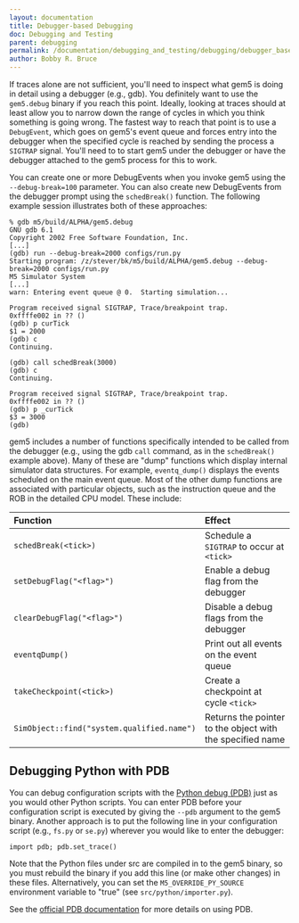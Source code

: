 ```yaml
---
layout: documentation
title: Debugger-based Debugging
doc: Debugging and Testing
parent: debugging
permalink: /documentation/debugging_and_testing/debugging/debugger_based_debugging
author: Bobby R. Bruce
---
```


If traces alone are not sufficient, you'll need to inspect what gem5 is doing
in detail using a debugger (e.g., gdb). You definitely want to use the
`gem5.debug` binary if you reach this point. Ideally, looking at traces should
at least allow you to narrow down the range of cycles in which you think
something is going wrong. The fastest way to reach that point is to use a
`DebugEvent`, which goes on gem5's event queue and forces entry into the
debugger when the specified cycle is reached by sending the process a `SIGTRAP`
signal. You'll need to to start gem5 under the debugger or have the debugger
attached to the gem5 process for this to work.

You can create one or more DebugEvents when you invoke gem5 using the
`--debug-break=100` parameter. You can also create new DebugEvents from the
debugger prompt using the `schedBreak()` function. The following example
session illustrates both of these approaches:

```
% gdb m5/build/ALPHA/gem5.debug
GNU gdb 6.1
Copyright 2002 Free Software Foundation, Inc.
[...]
(gdb) run --debug-break=2000 configs/run.py
Starting program: /z/stever/bk/m5/build/ALPHA/gem5.debug --debug-break=2000 configs/run.py
M5 Simulator System
[...]
warn: Entering event queue @ 0.  Starting simulation...

Program received signal SIGTRAP, Trace/breakpoint trap.
0xffffe002 in ?? ()
(gdb) p curTick
$1 = 2000
(gdb) c
Continuing.

(gdb) call schedBreak(3000)
(gdb) c
Continuing.

Program received signal SIGTRAP, Trace/breakpoint trap.
0xffffe002 in ?? ()
(gdb) p _curTick
$3 = 3000
(gdb)
```

gem5 includes a number of functions specifically intended to be called from the
debugger (e.g., using the gdb `call` command, as in the `schedBreak()` example
above). Many of these are "dump" functions which display internal simulator
data structures. For example, `eventq_dump()` displays the events scheduled on
the main event queue. Most of the other dump functions are associated with
particular objects, such as the instruction queue and the ROB in the detailed
CPU model. These include:

|Function                                    |Effect                                                   |
|:-------------------------------------------|:--------------------------------------------------------|
|`schedBreak(<tick>)`                        |Schedule a `SIGTRAP` to occur at `<tick>`                |
|`setDebugFlag("<flag>")`                    |Enable a debug flag from the debugger                    |
|`clearDebugFlag("<flag>")`                  |Disable a debug flags from the debugger                  |
|`eventqDump()`                              |Print out all events on the event queue                  |
|`takeCheckpoint(<tick>)`                    |Create a checkpoint at cycle `<tick>`                    |
|`SimObject::find("system.qualified.name")`  |Returns the pointer to the object with the specified name|

<!---
The following has been commented out as the link the classic
memory system has yet to be migrated over to the website.

Additional gdb-accessible features for debugging coherence protocols in the
classic memory system are documented [here]{
http://gem5.org/Classic_Memory_System#Debugging}.
-->

## Debugging Python with PDB

You can debug configuration scripts with the [Python debug (PDB)](
https://docs.python.org/3/library/pdb.html) just as you would other Python
scripts. You can enter PDB before your configuration script is executed by
giving the `--pdb` argument to the gem5 binary. Another approach is to put the
following line in your configuration script (e.g., `fs.py` or `se.py`) wherever
you would like to enter the debugger:

```
import pdb; pdb.set_trace()
```

Note that the Python files under src are compiled in to the gem5 binary, so you
must rebuild the binary if you add this line (or make other changes) in these
files. Alternatively, you can set the `M5_OVERRIDE_PY_SOURCE` environment
variable to "true" (see `src/python/importer.py`).

See the [official PDB documentation](
https://docs.python.org/3/library/pdb.html) for more details on using PDB.
